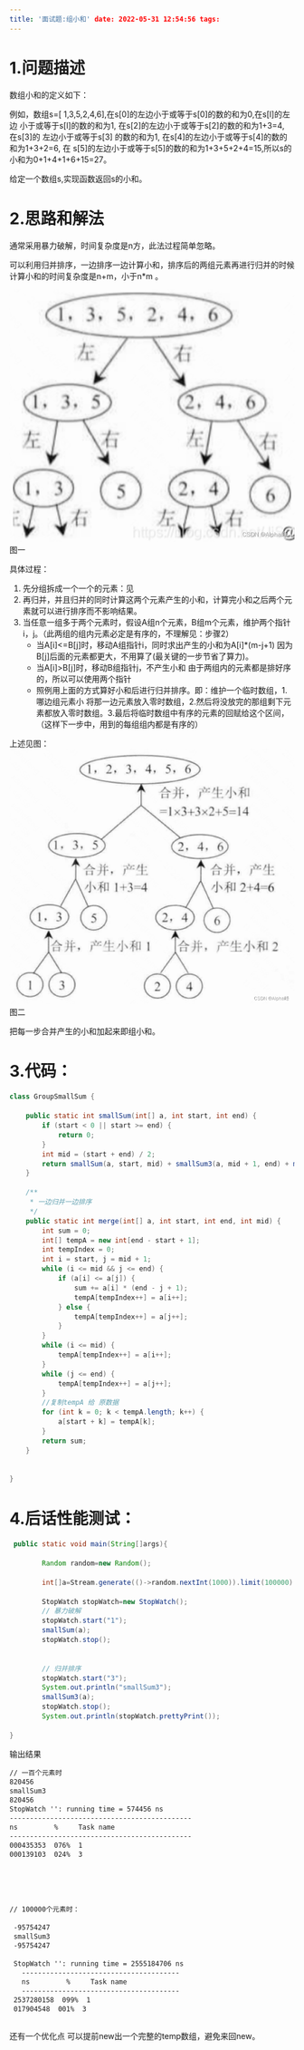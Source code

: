 ```yaml
---
title: '面试题:组小和' date: 2022-05-31 12:54:56 tags:
---
```


# 1.问题描述

数组小和的定义如下：

例如，数组s=[ 1,3,5,2,4,6],在s[0]的左边小于或等于s[0]的数的和为0,在s[l]的左边 小于或等于s[l]的数的和为1, 在s[2]的左边小于或等于s[2]的数的和为1+3=4, 在s[3]的 左边小于或等于s[3]
的数的和为1, 在s[4]的左边小于或等于s[4]的数的和为1+3+2=6, 在 s[5]的左边小于或等于s[5]的数的和为1+3+5+2+4=15,所以s的小和为0+1+4+1+6+15=27。

给定一个数组s,实现函数返回s的小和。

# 2.思路和解法

通常采用暴力破解，时间复杂度是n方，此法过程简单忽略。

可以利用归并排序，一边排序一边计算小和，排序后的两组元素再进行归并的时候计算小和的时间复杂度是n+m，小于n*m 。

![图一](img.png)图一

具体过程：

1. 先分组拆成一个一个的元素：见
2. 再归并，并且归并的同时计算这两个元素产生的小和，计算完小和之后两个元素就可以进行排序而不影响结果。
3. 当任意一组多于两个元素时，假设A组n个元素，B组m个元素，维护两个指针i，j。（此两组的组内元素必定是有序的，不理解见：步骤2）
    * 当A[i]<=B[j]时，移动A组指针i，同时求出产生的小和为A[i]*(m-j+1) 因为B[j]后面的元素都更大，不用算了(最关键的一步节省了算力)。
    * 当A[i]>B[j]时，移动B组指针j，不产生小和 由于两组内的元素都是排好序的，所以可以使用两个指针
    * 照例用上面的方式算好小和后进行归并排序。即：维护一个临时数组，1.哪边组元素小
      将那一边元素放入零时数组，2.然后将没放完的那组剩下元素都放入零时数组。3.最后将临时数组中有序的元素的回赋给这个区间，（这样下一步中，用到的每组组内都是有序的）

上述见图：
![图二](img_1.png)
图二

把每一步合并产生的小和加起来即组小和。

# 3.代码：

```java
class GroupSmallSum {

    public static int smallSum(int[] a, int start, int end) {
        if (start < 0 || start >= end) {
            return 0;
        }
        int mid = (start + end) / 2;
        return smallSum(a, start, mid) + smallSum3(a, mid + 1, end) + merge(a, start, end, mid);
    }

    /**
     * 一边归并一边排序
     */
    public static int merge(int[] a, int start, int end, int mid) {
        int sum = 0;
        int[] tempA = new int[end - start + 1];
        int tempIndex = 0;
        int i = start, j = mid + 1;
        while (i <= mid && j <= end) {
            if (a[i] <= a[j]) {
                sum += a[i] * (end - j + 1);
                tempA[tempIndex++] = a[i++];
            } else {
                tempA[tempIndex++] = a[j++];
            }
        }
        while (i <= mid) {
            tempA[tempIndex++] = a[i++];
        }
        while (j <= end) {
            tempA[tempIndex++] = a[j++];
        }
        //复制tempA 给 原数据
        for (int k = 0; k < tempA.length; k++) {
            a[start + k] = tempA[k];
        }
        return sum;
    }


}
```

# 4.后话性能测试：

```java
 public static void main(String[]args){

        Random random=new Random();

        int[]a=Stream.generate(()->random.nextInt(1000)).limit(100000).mapToInt(i->i).toArray();

        StopWatch stopWatch=new StopWatch();
        // 暴力破解
        stopWatch.start("1");
        smallSum(a);
        stopWatch.stop();


        // 归并排序
        stopWatch.start("3");
        System.out.println("smallSum3");
        smallSum3(a);
        stopWatch.stop();
        System.out.println(stopWatch.prettyPrint());

}
```

输出结果

```
// 一百个元素时
820456
smallSum3
820456
StopWatch '': running time = 574456 ns
---------------------------------------------
ns         %     Task name
---------------------------------------------
000435353  076%  1
000139103  024%  3





// 100000个元素时：

 -95754247
 smallSum3
 -95754247
 
 StopWatch '': running time = 2555184706 ns
   ---------------------------------------
   ns         %     Task name
   ---------------------------------------
 2537280158  099%  1
 017904548  001%  3
 
```

还有一个优化点 可以提前new出一个完整的temp数组，避免来回new。